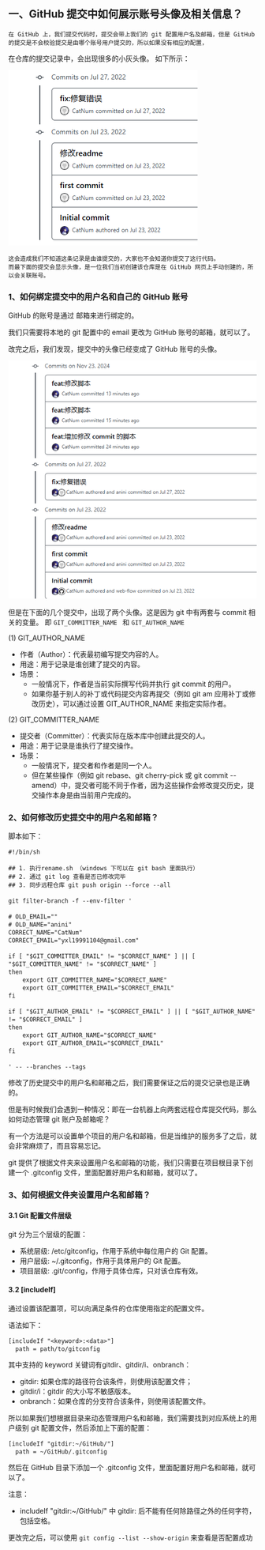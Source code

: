 ## 一、GitHub 提交中如何展示账号头像及相关信息？

    在 GitHub 上，我们提交代码时，提交会带上我们的 git 配置用户名及邮箱，但是 GitHub 的提交是不会校验提交是由哪个账号用户提交的，所以如果没有相应的配置，
在仓库的提交记录中，会出现很多的小灰头像。
    如下所示：

![1-1.png](pictures/1-1.png)

    这会造成我们不知道这条记录是由谁提交的，大家也不会知道你提交了这行代码。
    而最下面的提交会显示头像，是一位我们当初创建该仓库是在 GitHub 网页上手动创建的，所以会关联账号。

### 1、如何绑定提交中的用户名和自己的 GitHub 账号

GitHub 的账号是通过 邮箱来进行绑定的。

我们只需要将本地的 git 配置中的 email 更改为 GitHub 账号的邮箱，就可以了。

改完之后，我们发现，提交中的头像已经变成了 GitHub 账号的头像。

![1-1-1.png](pictures/1-1-1.png)

但是在下面的几个提交中，出现了两个头像。这是因为 git 中有两套与 commit 相关的变量。
即 `GIT_COMMITTER_NAME ` 和 `GIT_AUTHOR_NAME`

(1) GIT_AUTHOR_NAME
- 作者（Author）：代表最初编写提交内容的人。
- 用途：用于记录是谁创建了提交的内容。
- 场景：
  - 一般情况下，作者是当前实际撰写代码并执行 git commit 的用户。
  - 如果你基于别人的补丁或代码提交内容再提交（例如 git am 应用补丁或修改历史），可以通过设置 GIT_AUTHOR_NAME 来指定实际作者。

(2) GIT_COMMITTER_NAME 
- 提交者（Committer）：代表实际在版本库中创建此提交的人。
- 用途：用于记录是谁执行了提交操作。
- 场景：
  - 一般情况下，提交者和作者是同一个人。
  - 但在某些操作（例如 git rebase、git cherry-pick 或 git commit --amend）中，提交者可能不同于作者，因为这些操作会修改提交历史，提交操作本身是由当前用户完成的。

### 2、如何修改历史提交中的用户名和邮箱？

脚本如下：
```shell
#!/bin/sh

## 1. 执行rename.sh （windows 下可以在 git bash 里面执行）
## 2. 通过 git log 查看是否已修改完毕
## 3. 同步远程仓库 git push origin --force --all

git filter-branch -f --env-filter '

# OLD_EMAIL=""
# OLD_NAME="anini"
CORRECT_NAME="CatNum"
CORRECT_EMAIL="yxl19991104@gmail.com"

if [ "$GIT_COMMITTER_EMAIL" != "$CORRECT_NAME" ] || [ "$GIT_COMMITTER_NAME" != "$CORRECT_NAME" ]
then
    export GIT_COMMITTER_NAME="$CORRECT_NAME"
    export GIT_COMMITTER_EMAIL="$CORRECT_EMAIL"
fi

if [ "$GIT_AUTHOR_EMAIL" != "$CORRECT_EMAIL" ] || [ "$GIT_AUTHOR_NAME" != "$CORRECT_EMAIL" ]
then
    export GIT_AUTHOR_NAME="$CORRECT_NAME"
    export GIT_AUTHOR_EMAIL="$CORRECT_EMAIL"
fi

' -- --branches --tags
```

修改了历史提交中的用户名和邮箱之后，我们需要保证之后的提交记录也是正确的。

但是有时候我们会遇到一种情况：即在一台机器上向两套远程仓库提交代码，那么如何动态管理 git 账户及邮箱呢？

有一个方法是可以设置单个项目的用户名和邮箱，但是当维护的服务多了之后，就会非常麻烦了，而且容易忘记。

git 提供了根据文件夹来设置用户名和邮箱的功能，我们只需要在项目根目录下创建一个 .gitconfig 文件，里面配置好用户名和邮箱，就可以了。

### 3、如何根据文件夹设置用户名和邮箱？


#### 3.1 Git 配置文件层级

git 分为三个层级的配置：
- 系统层级: /etc/gitconfig，作用于系统中每位用户的 Git 配置。
- 用户层级: ~/.gitconfig，作用于具体用户的 Git 配置。
- 项目层级: .git/config，作用于具体仓库，只对该仓库有效。

#### 3.2 [includeIf]

通过设置该配置项，可以向满足条件的仓库使用指定的配置文件。

语法如下：
```shell
[includeIf "<keyword>:<data>"]
  path = path/to/gitconfig
```

其中支持的 keyword 关键词有gitdir、gitdir/i、onbranch：
- gitdir: 如果仓库的路径符合该条件，则使用该配置文件；
- gitdir/i：gitdir 的大小写不敏感版本。
- onbranch：如果仓库的分支符合该条件，则使用该配置文件。

所以如果我们想根据目录来动态管理用户名和邮箱，我们需要找到对应系统上的用户级别 git 配置文件，然后添加上下面的配置：

```shell
[includeIf "gitdir:~/GitHub/"]
  path = ~/GitHub/.gitconfig
```

然后在 GitHub 目录下添加一个 .gitconfig 文件，里面配置好用户名和邮箱，就可以了。

注意：
- includeIf "gitdir:~/GitHub/" 中 gitdir: 后不能有任何除路径之外的任何字符，包括空格。

更改完之后，可以使用 `git config --list --show-origin` 来查看是否配置成功

